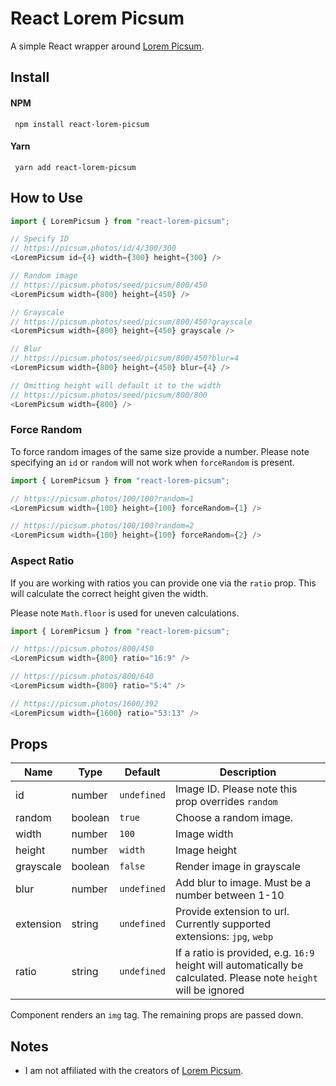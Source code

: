 # React Lorem Picsum

A simple React wrapper around [Lorem Picsum](https://picsum.photos/).

## Install

#### NPM

```
 npm install react-lorem-picsum
```

#### Yarn

```
 yarn add react-lorem-picsum
```

## How to Use

```js
import { LoremPicsum } from "react-lorem-picsum";

// Specify ID
// https://picsum.photos/id/4/300/300
<LoremPicsum id={4} width={300} height={300} />

// Random image
// https://picsum.photos/seed/picsum/800/450
<LoremPicsum width={800} height={450} />

// Grayscale
// https://picsum.photos/seed/picsum/800/450?grayscale
<LoremPicsum width={800} height={450} grayscale />

// Blur
// https://picsum.photos/seed/picsum/800/450?blur=4
<LoremPicsum width={800} height={450} blur={4} />

// Omitting height will default it to the width
// https://picsum.photos/seed/picsum/800/800
<LoremPicsum width={800} />
```

### Force Random

To force random images of the same size provide a number. Please note specifying an `id` or `random` will not work when `forceRandom` is present.

```js
import { LoremPicsum } from "react-lorem-picsum";

// https://picsum.photos/100/100?random=1
<LoremPicsum width={100} height={100} forceRandom={1} />

// https://picsum.photos/100/100?random=2
<LoremPicsum width={100} height={100} forceRandom={2} />
```

### Aspect Ratio

If you are working with ratios you can provide one via the `ratio` prop. This will calculate the correct height given the width.

Please note `Math.floor` is used for uneven calculations.

```js
import { LoremPicsum } from "react-lorem-picsum";

// https://picsum.photos/800/450
<LoremPicsum width={800} ratio="16:9" />

// https://picsum.photos/800/640
<LoremPicsum width={800} ratio="5:4" />

// https://picsum.photos/1600/392
<LoremPicsum width={1600} ratio="53:13" />
```

## Props

| Name      | Type    | Default     | Description                                                                                                       |
| --------- | ------- | ----------- | ----------------------------------------------------------------------------------------------------------------- |
| id        | number  | `undefined` | Image ID. Please note this prop overrides `random`                                                                |
| random    | boolean | `true`      | Choose a random image.                                                                                            |
| width     | number  | `100`       | Image width                                                                                                       |
| height    | number  | `width`     | Image height                                                                                                      |
| grayscale | boolean | `false`     | Render image in grayscale                                                                                         |
| blur      | number  | `undefined` | Add blur to image. Must be a number between 1-10                                                                  |
| extension | string  | `undefined` | Provide extension to url. Currently supported extensions: `jpg`, `webp`                                           |
| ratio     | string  | `undefined` | If a ratio is provided, e.g. `16:9` height will automatically be calculated. Please note `height` will be ignored |

Component renders an `img` tag. The remaining props are passed down.

## Notes

- I am not affiliated with the creators of [Lorem Picsum](https://picsum.photos/).

```

```
